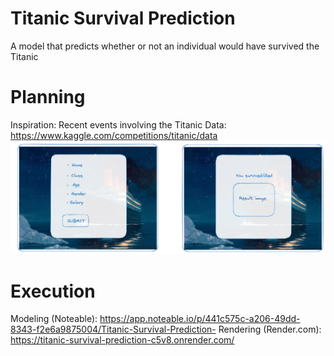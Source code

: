 # Titanic Survival Prediction
A model that predicts whether or not an individual would have survived the Titanic

# Planning
Inspiration: Recent events involving the Titanic
Data: https://www.kaggle.com/competitions/titanic/data
![Planning](planning.png)

# Execution
Modeling (Noteable): https://app.noteable.io/p/441c575c-a206-49dd-8343-f2e6a9875004/Titanic-Survival-Prediction-
Rendering (Render.com): https://titanic-survival-prediction-c5v8.onrender.com/

